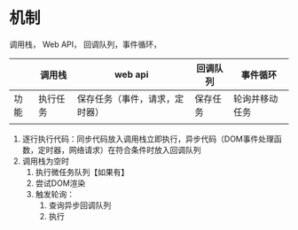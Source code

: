 # 机制
调用栈， Web API， 回调队列，事件循环，

|  | 调用栈 | web api | 回调队列 | 事件循环 |
| --- | --- | --- | --- | --- |
| 功能 | 执行任务 | 保存任务（事件，请求，定时器） | 保存任务 | 轮询并移动任务 |
|  |  |  |  |  |

1. 逐行执行代码：同步代码放入调用栈立即执行，异步代码（DOM事件处理函数，定时器，网络请求）在符合条件时放入回调队列
2. 调用栈为空时
	1. 执行微任务队列【如果有】
	2. 尝试DOM渲染
	3. 触发轮询：
		1. 查询异步回调队列
		2. 执行